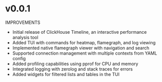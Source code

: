 # v0.0.1
IMPROVEMENTS
- Initial release of ClickHouse Timeline, an interactive performance analysis tool
- Added TUI with commands for heatmap, flamegraph, and log viewing
- Implemented native flamegraph viewer with navigation and search
- Supported connection management with multiple contexts from YAML config
- Added profiling capabilities using pprof for CPU and memory
- Integrated logging with zerolog and stack traces for errors
- Added widgets for filtered lists and tables in the TUI
